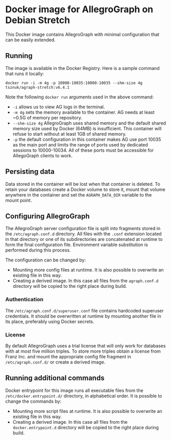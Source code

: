 # Docker image for AllegroGraph on Debian Stretch

This Docker image contains AllegroGraph with minimal
configuration that can be easily extended.

## Running

The image is available in the Docker Registry. Here is a sample
command that runs it locally:

    docker run -i -m 4g -p 10000-10035:10000-10035 --shm-size 4g tsznuk/agraph-stretch:v6.4.1

Note the following `docker run` arguments used in the above command:

   - `-i` allows us to view AG logs in the terminal.
   - `-m 4g` sets the memory available to the container.  AG needs at
     least ~0.5G of memory per repository.
   - `--shm-size 4g` AllegroGraph uses shared memory and the default
     shared memory size used by Docker (64MB) is insufficient. This
     container will refuse to start without at least 1GB of shared
     memory.
   - `-p` the default configuration in this container makes AG use
     port 10035 as the main port and limits the range of ports used by
     dedicated sessions to 10000-10034. All of these ports must be
     accessible for AllegoGraph clients to work.

## Persisting data

Data stored in the container will be lost when that container is
deleted. To retain your databases create a Docker volume to store it,
mount that volume anywhere in the container and set the
`AGRAPH_DATA_DIR` variable to the mount point.

## Configuring AllegroGraph

The AllegroGraph server configuration file is split into fragments
stored in the `/etc/agraph.conf.d` directory. All files with the
`.conf` extension located in that directory or one of its
subdirectories are concatenated at runtime to form the final
configuration file. Environment variable substitution is performed
during this process.

The configuration can be changed by:
   
   - Mounting more config files at runtime. It is also possible to
     overwrite an existing file in this way.
   - Creating a derived image. In this case all files from the
     `agraph.conf.d` directory will be copied to the right place
     during build.

### Authentication

The `/etc/agraph.conf.d/superuser.conf` file contains hardcoded
superuser credentials. It should be overwritten at runtime by mounting
another file in its place, preferably using Docker secrets.

### License

By default AllegroGraph uses a trial license that will only work for
databases with at most five million triples. To store more triples
obtain a license from Franz Inc. and mount the appropriate config file
fragment in `/etc/agraph.conf.d/` or create a derived image.

## Running additional commands

Docker entrypoint for this image runs all executable files from the
`/etc/docker.entrypoint.d/` directory, in alphabetical order. It is
possible to change the commands by:

   - Mounting more script files at runtime. It is also possible to
     overwrite an existing file in this way.
   - Creating a derived image. In this case all files from the
     `docker.entrypoint.d` directory will be copied to the right place
     during build.
